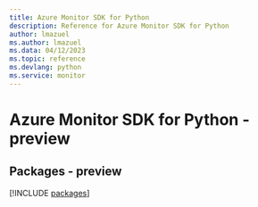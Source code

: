 ```yaml
---
title: Azure Monitor SDK for Python
description: Reference for Azure Monitor SDK for Python
author: lmazuel
ms.author: lmazuel
ms.data: 04/12/2023
ms.topic: reference
ms.devlang: python
ms.service: monitor
---
```

# Azure Monitor SDK for Python - preview
## Packages - preview
[!INCLUDE [packages](monitor-index.md)]